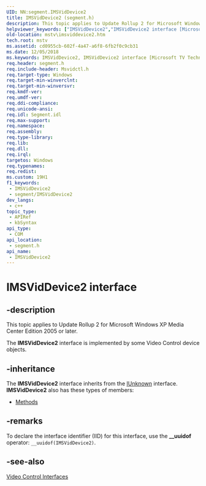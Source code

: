 ```yaml
---
UID: NN:segment.IMSVidDevice2
title: IMSVidDevice2 (segment.h)
description: This topic applies to Update Rollup 2 for Microsoft Windows XP Media Center Edition 2005 or later. The IMSVidDevice2 interface is implemented by some Video Control device objects.
helpviewer_keywords: ["IMSVidDevice2","IMSVidDevice2 interface [Microsoft TV Technologies]","IMSVidDevice2 interface [Microsoft TV Technologies]","described","IMSVidDevice2Interface","mstv.imsviddevice2","segment/IMSVidDevice2"]
old-location: mstv\imsviddevice2.htm
tech.root: mstv
ms.assetid: cd0955cb-602f-4a47-a6f8-6fb2f0c9cb31
ms.date: 12/05/2018
ms.keywords: IMSVidDevice2, IMSVidDevice2 interface [Microsoft TV Technologies], IMSVidDevice2 interface [Microsoft TV Technologies],described, IMSVidDevice2Interface, mstv.imsviddevice2, segment/IMSVidDevice2
req.header: segment.h
req.include-header: Msvidctl.h
req.target-type: Windows
req.target-min-winverclnt: 
req.target-min-winversvr: 
req.kmdf-ver: 
req.umdf-ver: 
req.ddi-compliance: 
req.unicode-ansi: 
req.idl: Segment.idl
req.max-support: 
req.namespace: 
req.assembly: 
req.type-library: 
req.lib: 
req.dll: 
req.irql: 
targetos: Windows
req.typenames: 
req.redist: 
ms.custom: 19H1
f1_keywords:
 - IMSVidDevice2
 - segment/IMSVidDevice2
dev_langs:
 - c++
topic_type:
 - APIRef
 - kbSyntax
api_type:
 - COM
api_location:
 - segment.h
api_name:
 - IMSVidDevice2
---
```


# IMSVidDevice2 interface


## -description

This topic applies to Update Rollup 2 for Microsoft Windows XP Media Center Edition 2005 or later.
        

The <b>IMSVidDevice2</b> interface is implemented by some Video Control device objects.

## -inheritance

The <b>IMSVidDevice2</b> interface inherits from the <a href="/windows/desktop/api/unknwn/nn-unknwn-iunknown">IUnknown</a> interface. <b>IMSVidDevice2</b> also has these types of members:
<ul>
<li><a href="https://docs.microsoft.com/">Methods</a></li>
</ul>

## -remarks

To declare the interface identifier (IID) for this interface, use the <b>__uuidof</b> operator: <code>__uuidof(IMSVidDevice2)</code>.

## -see-also

<a href="/previous-versions/windows/desktop/mstv/video-control-interfaces">Video Control Interfaces</a>
